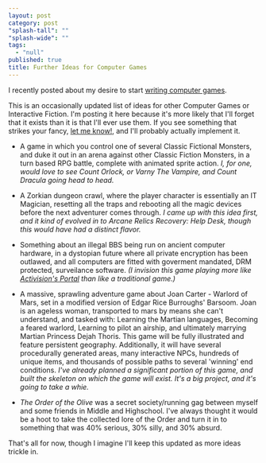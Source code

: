 ```yaml
---
layout: post
category: post
"splash-tall": ""
"splash-wide": ""
tags: 
  - "null"
published: true
title: Further Ideas for Computer Games
---
```




I recently posted about my desire to start [writing computer games](http://ajroach42.github.io/writing-computer-games/).

This is an occasionally updated list of ideas for other Computer Games or Interactive Fiction. I'm posting it here because it's more likely that I'll forget that it exists than it is that I'll ever use them. If you see something that strikes your fancy, [let me know!](mailto:ajroach42@gmail.com), and I'll probably actually implement it. 

- A game in which you control one of several Classic Fictional Monsters, and duke it out in an arena against other Classic Fiction Monsters, in a turn based RPG battle, complete with animated sprite action. _I, for one, would love to see Count Orlock, or Varny The Vampire, and Count Dracula going head to head._ 

- A Zorkian dungeon crawl, where the player character is essentially an IT Magician, resetting all the traps and rebooting all the magic devices before the next adventurer comes through. _I came up with this idea first, and it kind of evolved in to Arcane Relics Recovery: Help Desk, though this would have had a distinct flavor._ 

- Something about an illegal BBS being run on ancient computer hardware, in a dystopian future where all private encryption has been outlawed, and all computers are fitted with goverment mandated, DRM protected, surveilance software. _(I invision this game playing more like [Activision's Portal](https://en.wikipedia.org/wiki/Portal_(interactive_novel)) than like a traditional game.)_ 

- A massive, sprawling adventure game about Joan Carter - Warlord of Mars, set in a modified version of Edgar Rice Burroughs' Barsoom. Joan is an ageless woman, transported to mars by means she can't understand, and tasked with: Learning the Martian languages, Becoming a feared warlord, Learning to pilot an airship, and ultimately marrying Martian Princess Dejah Thoris. This game will be fully illustrated and feature persistent geography. Additionally, it will have several procedurally generated areas, many interactive NPCs, hundreds of unique items, and thousands of possible paths to several 'winning' end conditions. _I've already planned a significant portion of this game, and built the skeleton on which the game will exist. It's a big project, and it's going to take a whie._ 

- *The Order of the Olive* was a secret society/running gag between myself and some friends in Middle and Highschool. I've always thought it would be a hoot to take the collected lore of the Order and turn it in to something that was 40% serious, 30% silly, and 30% absurd.

That's all for now, though I imagine I'll keep this updated as more ideas trickle in.
